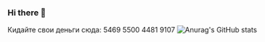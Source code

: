 ### Hi there 👋

Кидайте свои деньги сюда: 
5469 5500 4481 9107
![Anurag's GitHub stats](https://github-readme-stats.vercel.app/api?username=Cynep-SU)
